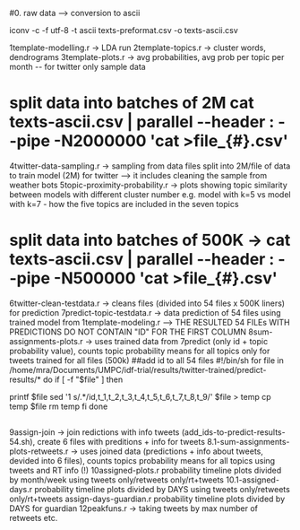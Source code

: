 #0. raw data --> conversion  to ascii 

 iconv -c -f utf-8 -t ascii texts-preformat.csv -o texts-ascii.csv

1template-modelling.r -> LDA run
2template-topics.r -> cluster words, dendrograms
3template-plots.r -> avg probabilities, avg prob per topic per month -- for twitter only sample data 
# split data into batches of 2M cat texts-ascii.csv | parallel --header : --pipe -N2000000 'cat >file_{#}.csv'
4twitter-data-sampling.r -> sampling from data files split into 2M/file of data to train model (2M) for twitter --> it includes cleaning the sample from weather bots
5topic-proximity-probability.r -> plots showing topic similarity between models with different cluster number e.g. model with k=5 vs model with k=7 - how the five topics are included in the seven topics
# split data into batches of 500K -> cat texts-ascii.csv | parallel --header : --pipe -N500000 'cat >file_{#}.csv'
6twitter-clean-testdata.r -> cleans files (divided into 54 files x 500K liners) for prediction
7predict-topic-testdata.r -> data prediction of 54 files using trained model from 1template-modeling.r --> THE RESULTED 54 FILEs WITH PREDICTIONS DO NOT CONTAIN "ID" FOR THE FIRST COLUMN
8sum-assignments-plots.r -> uses trained data from 7predict (only id + topic probability value), counts topic probability means for all topics only for tweets trained for all files (500k) 
##add id to all 54 files
#!/bin/sh
for file in /home/mra/Documents/UMPC/idf-trial/results/twitter-trained/predict-results/*
do
  if [ -f "$file" ]
  then
    
   printf $file 
    sed '1 s/.*/id,t_1,t_2,t_3,t_4,t_5,t_6,t_7,t_8,t_9/' $file > temp
    cp temp $file
    rm temp 
  fi
done
##
9assign-join -> join redictions with info tweets (add_ids-to-predict-results-54.sh), create 6 files with preditions + info for tweets
8.1-sum-assignments-plots-retweets.r -> uses joined data (predictions + info about tweets, devided into 6 files), counts topics probability means for all topics using tweets and RT info (!) 
10assigned-plots.r probability timeline plots divided by month/week using tweets only/retweets only/rt+tweets
10.1-assigned-days.r probability timeline plots divided by DAYS using tweets only/retweets only/rt+tweets
assign-days-guardian.r probability timeline plots divided by DAYS for guardian
12peakfuns.r -> taking tweets by max number of retweets etc.
